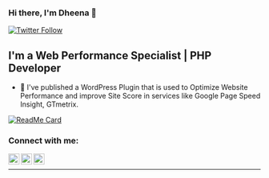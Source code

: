 ### Hi there, I'm Dheena 👋
[![Twitter Follow](https://img.shields.io/twitter/follow/amigodheena?color=1DA1F2&logo=twitter&style=for-the-badge)](https://twitter.com/intent/follow?original_referer=https%3A%2F%2Fgithub.com%2AmigoDheena&screen_name=Amigodheena)

## I'm a Web Performance Specialist | PHP Developer

- 🚀 I've published a WordPress Plugin that is used to Optimize Website Performance and improve Site Score in services like Google Page Speed Insight, GTmetrix.

[![ReadMe Card](https://github-readme-stats.vercel.app/api/pin/?username=AmigoDheena&repo=Amigo-Performance&theme=light)](https://github.com/AmigoDheena/Amigo-Performance)


### Connect with me:

[<img align="left" alt="AmigoDheena | Twitter" width="22px" src="https://img.icons8.com/ios-filled/50/000000/twitter-circled.png" />][twitter]
[<img align="left" alt="AmigoDheena | Facebook" width="22px" src="https://img.icons8.com/android/24/000000/facebook-new.png" />][facebook]
[<img align="left" alt="AmigoDheena | Linkedin" width="22px" src="https://img.icons8.com/ios-filled/50/000000/linkedin-circled.png" />][linkedin]

<br />

---
<!-- ![Amigo Dheena's github stats](https://github-readme-stats.vercel.app/api?username=AmigoDheena&show_icons=true&theme=light) -->



[twitter]: https://twitter.com/amigodheena
[facebook]: https://www.facebook.com/amigodheena
[linkedin]: https://linkedin.com/in/amigodheena
